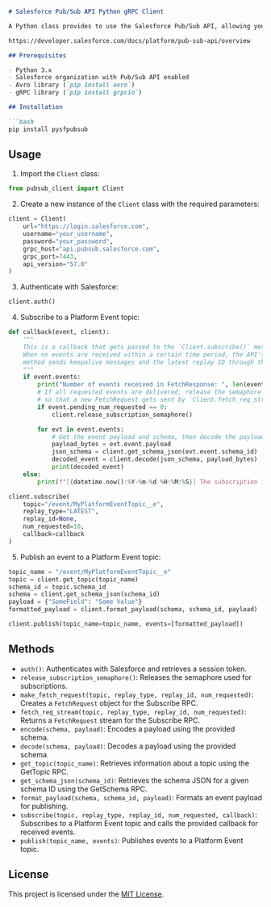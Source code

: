 ```markdown
# Salesforce Pub/Sub API Python gRPC Client

A Python class provides to use the Salesforce Pub/Sub API, allowing you to subscribe to and publish Platform Events.

https://developer.salesforce.com/docs/platform/pub-sub-api/overview

## Prerequisites

- Python 3.x
- Salesforce organization with Pub/Sub API enabled
- Avro library (`pip install avro`)
- gRPC library (`pip install grpcio`)

## Installation

```bash
pip install pysfpubsub
```

## Usage

1. Import the `Client` class:

```python
from pubsub_client import Client
```

2. Create a new instance of the `Client` class with the required parameters:

```python
client = Client(
    url="https://login.salesforce.com",
    username="your_username",
    password="your_password",
    grpc_host="api.pubsub.salesforce.com",
    grpc_port=7443,
    api_version="57.0"
)
```

3. Authenticate with Salesforce:

```python
client.auth()
```

4. Subscribe to a Platform Event topic:

```python
def callback(event, client):
    """
    This is a callback that gets passed to the `Client.subscribe()` method.
    When no events are received within a certain time period, the API's subscribe
    method sends keepalive messages and the latest replay ID through this callback.
    """
    if event.events:
        print("Number of events received in FetchResponse: ", len(event.events))
        # If all requested events are delivered, release the semaphore
        # so that a new FetchRequest gets sent by `Client.fetch_req_stream()`.
        if event.pending_num_requested == 0:
            client.release_subscription_semaphore()

        for evt in event.events:
            # Get the event payload and schema, then decode the payload
            payload_bytes = evt.event.payload
            json_schema = client.get_schema_json(evt.event.schema_id)
            decoded_event = client.decode(json_schema, payload_bytes)
            print(decoded_event)
    else:
        print(f"[{datetime.now():%Y-%m-%d %H:%M:%S}] The subscription is active.")

client.subscribe(
    topic="/event/MyPlatformEventTopic__e",
    replay_type="LATEST",
    replay_id=None,
    num_requested=10,
    callback=callback
)
```

5. Publish an event to a Platform Event topic:

```python
topic_name = "/event/MyPlatformEventTopic__e"
topic = client.get_topic(topic_name)
schema_id = topic.schema_id
schema = client.get_schema_json(schema_id)
payload = {"SomeField": "Some Value"}
formatted_payload = client.format_payload(schema, schema_id, payload)

client.publish(topic_name=topic_name, events=[formatted_payload])
```

## Methods

- `auth()`: Authenticates with Salesforce and retrieves a session token.
- `release_subscription_semaphore()`: Releases the semaphore used for subscriptions.
- `make_fetch_request(topic, replay_type, replay_id, num_requested)`: Creates a `FetchRequest` object for the Subscribe RPC.
- `fetch_req_stream(topic, replay_type, replay_id, num_requested)`: Returns a `FetchRequest` stream for the Subscribe RPC.
- `encode(schema, payload)`: Encodes a payload using the provided schema.
- `decode(schema, payload)`: Decodes a payload using the provided schema.
- `get_topic(topic_name)`: Retrieves information about a topic using the GetTopic RPC.
- `get_schema_json(schema_id)`: Retrieves the schema JSON for a given schema ID using the GetSchema RPC.
- `format_payload(schema, schema_id, payload)`: Formats an event payload for publishing.
- `subscribe(topic, replay_type, replay_id, num_requested, callback)`: Subscribes to a Platform Event topic and calls the provided callback for received events.
- `publish(topic_name, events)`: Publishes events to a Platform Event topic.

## License

This project is licensed under the [MIT License](LICENSE).
```
